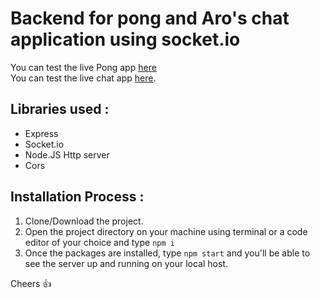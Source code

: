 # Backend for pong and Aro's chat application using socket.io
You can test the live Pong app [here](https://pong-rooms.herokuapp.com/#/)
<br>
You can test the live chat app [here](https://chattrio.netlify.app/). 


## Libraries used :
- Express 
- Socket.io
- Node.JS Http server
- Cors

## Installation Process : 
1. Clone/Download the project.
2. Open the project directory on your machine using terminal or a code editor of your choice and type `npm i`
3. Once the packages are installed, type `npm start` and you'll be able to see the server up and running on your local host.

Cheers :+1: 

  
